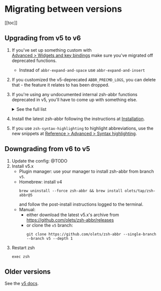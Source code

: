 # Migrating between versions

[[toc]]

## Upgrading from v5 to v6

1. If you've set up something custom with [Advanced&nbsp;>&nbsp;Widgets&nbsp;and&nbsp;key&nbsp;bindings](/advanced.html#widgets-and-key-bindings) make sure you've migrated off deprecated functions.

    - Instead of `abbr-expand-and-space` use `abbr-expand-and-insert`

1. If you customized the v5-deprecated `ABBR_PRECMD_LOGS`, you can delete that - the feature it relates to has been dropped.

1. If you're using any undocumented internal zsh-abbr functions deprecated in v5, you'll have to come up with something else. 

    <details>
    <summary>See the full list</summary>

    These internal values were dropped:
    - `ABBR_PRECMD_MESSAGE`

    These internal functions were dropped:

    - `_abbr_add_widgets`
    - `_abbr_bind_widgets`
    - `_abbr_deprecations`
    - `_abbr_integrations`
    - `_abbr_precmd`
    - `_abbr:util_deprecated`

    These internal functions deprecated are now internal _only_:

    - `_abbr_init`
    - `_abbr_warn_deprecation`
    - `_abbr:add`
    - `_abbr:clear_session`
    - `_abbr:erase`
    - `_abbr:expand`
    - `_abbr:expansion`
    - `_abbr:export_aliases`
    - `_abbr:git`
    - `_abbr:import_aliases`
    - `_abbr:import_fish`
    - `_abbr:import_git_aliases`
    - `_abbr:list`
    - `_abbr:list_abbreviations`
    - `_abbr:list_commands`
    - `_abbr:print_version`
    - `_abbr:profile`
    - `_abbr:rename`
    - `_abbr:util_add`
    - `_abbr:util_alias`
    - `_abbr:util_bad_options`
    - `_abbr:util_check_command`
    - `_abbr:util_error`
    - `_abbr:util_import_alias`
    - `_abbr:util_list`
    - `_abbr:util_list_item`
    - `_abbr:util_log_unless_quiet`
    - `_abbr:util_log_unless_quieter`
    - `_abbr:util_print`
    - `_abbr:util_set_once`
    - `_abbr:util_set_to_typed_scope`
    - `_abbr:util_sync_user`
    - `_abbr:util_usage`
    - `_abbr:util_warn`

    </details>

1. Install the latest zsh-abbr following the instructions at [Installation](/installation.html).

1. If you use `zsh-syntax-highlighting` to highlight abbreviations, use the new snippets at [Reference&nbsp;>&nbsp;Advanced&nbsp;>&nbsp;Syntax highlighting](/advanced.html#syntax-highlighting).

## Downgrading from v6 to v5

1. Update the config: @TODO
1. Install v5.x
    - Plugin manager: use your manager to install zsh-abbr from branch `v5`.
    - Homebrew:
        install v4
        ```shell:no-line-numbers
        brew uninstall --force zsh-abbr && brew install olets/tap/zsh-abbr@5
        ```
        and follow the post-install instructions logged to the terminal.
    - Manual:
      - either download the latest v5.x's archive from <https://github.com/olets/zsh-abbr/releases>
      - or clone the `v5` branch:
          ```shell:no-line-numbers
          git clone https://github.com/olets/zsh-abbr --single-branch --branch v5 --depth 1
          ```
1. Restart zsh 
    ```shell:no-line-numbers
    exec zsh
    ```

## Older versions

See the [v5 docs](https://v5.zsh-abbr.olets.dev).
